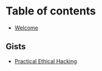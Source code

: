 # Table of contents

* [Welcome](README.md)

## Gists

* [Practical Ethical Hacking](gists/practical-ethical-hacking.md)
